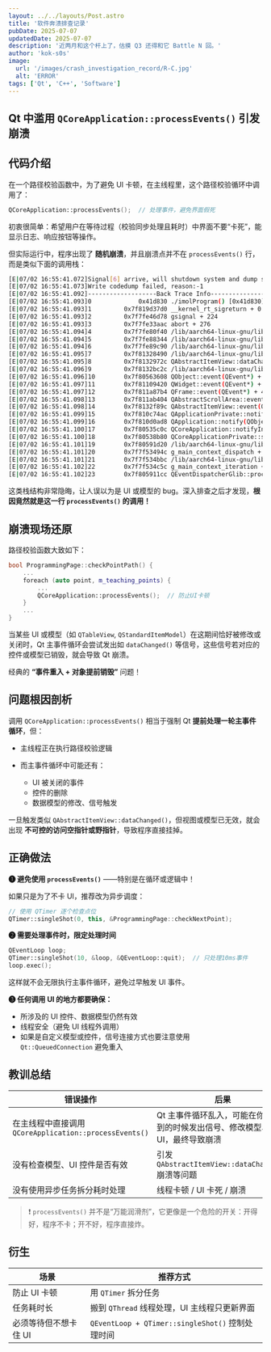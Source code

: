 ```yaml
---
layout: ../../layouts/Post.astro
title: '软件奔溃排查记录'
pubDate: 2025-07-07
updatedDate: 2025-07-07
description: '近两月和这个杆上了，估摸 Q3 还得和它 Battle N 回。'
author: 'kok-s0s'
image:
  url: '/images/crash_investigation_record/R-C.jpg'
  alt: 'ERROR'
tags: ['Qt', 'C++', 'Software']
---
```


## Qt 中滥用 `QCoreApplication::processEvents()` 引发崩溃

## 代码介绍

在一个路径校验函数中，为了避免 UI 卡顿，在主线程里，这个路径校验循环中调用了：

```cpp
QCoreApplication::processEvents();  // 处理事件，避免界面假死
```

初衷很简单：希望用户在等待过程（校验同步处理且耗时）中界面不要“卡死”，能显示日志、响应按钮等操作。

但实际运行中，程序出现了 **随机崩溃**，并且崩溃点并不在 `processEvents()` 行，而是类似下面的调用栈：

```bash
[E|07/02 16:55:41.072]Signal[6] arrive, will shutdown system and dump stack info
[E|07/02 16:55:41.073]Write codedump failed, reason:-1
[E|07/02 16:55:41.092]-------------------Back Trace Info-------------------
[E|07/02 16:55:41.093]0             0x41d830 ./imolProgram() [0x41d830]
[E|07/02 16:55:41.093]1         0x7f819d37d0 __kernel_rt_sigreturn + 0
[E|07/02 16:55:41.093]2         0x7f7fe46d78 gsignal + 224
[E|07/02 16:55:41.093]3         0x7f7fe33aac abort + 276
[E|07/02 16:55:41.094]4         0x7f7fe80f40 /lib/aarch64-linux-gnu/libc.so.6(+0x6df40) [0x7f7fe80f40]
[E|07/02 16:55:41.094]5         0x7f7fe88344 /lib/aarch64-linux-gnu/libc.so.6(+0x75344) [0x7f7fe88344]
[E|07/02 16:55:41.094]6         0x7f7fe89c90 /lib/aarch64-linux-gnu/libc.so.6(+0x76c90) [0x7f7fe89c90]
[E|07/02 16:55:41.095]7         0x7f81328490 /lib/aarch64-linux-gnu/libQt5Widgets.so.5(+0x3bf490) [0x7f81328490]
[E|07/02 16:55:41.095]8         0x7f8132972c QAbstractItemView::dataChanged(QModelIndex const&, QModelIndex const&, QVector<int> const&) + 340
[E|07/02 16:55:41.096]9         0x7f8132bc2c /lib/aarch64-linux-gnu/libQt5Widgets.so.5(+0x3c2c2c) [0x7f8132bc2c]
[E|07/02 16:55:41.096]10        0x7f80563608 QObject::event(QEvent*) + 512
[E|07/02 16:55:41.097]11        0x7f81109420 QWidget::event(QEvent*) + 568
[E|07/02 16:55:41.097]12        0x7f811a87b4 QFrame::event(QEvent*) + 44
[E|07/02 16:55:41.098]13        0x7f811ab404 QAbstractScrollArea::event(QEvent*) + 588
[E|07/02 16:55:41.098]14        0x7f8132f89c QAbstractItemView::event(QEvent*) + 308
[E|07/02 16:55:41.099]15        0x7f810c74ac QApplicationPrivate::notify_helper(QObject*, QEvent*) + 92
[E|07/02 16:55:41.099]16        0x7f810d0ad8 QApplication::notify(QObject*, QEvent*) + 336
[E|07/02 16:55:41.100]17        0x7f80535c0c QCoreApplication::notifyInternal2(QObject*, QEvent*) + 380
[E|07/02 16:55:41.100]18        0x7f80538b80 QCoreApplicationPrivate::sendPostedEvents(QObject*, int, QThreadData*) + 360
[E|07/02 16:55:41.101]19        0x7f80591d20 /lib/aarch64-linux-gnu/libQt5Core.so.5(+0x2c7d20) [0x7f80591d20]
[E|07/02 16:55:41.101]20        0x7f7f53494c g_main_context_dispatch + 636
[E|07/02 16:55:41.101]21        0x7f7f534bbc /lib/aarch64-linux-gnu/libglib-2.0.so.0(+0x51bbc) [0x7f7f534bbc]
[E|07/02 16:55:41.102]22        0x7f7f534c5c g_main_context_iteration + 52
[E|07/02 16:55:41.102]23        0x7f805911cc QEventDispatcherGlib::processEvents(QFlags<QEventLoop::ProcessEventsFlag>) + 84
```

这类栈结构非常隐晦，让人误以为是 UI 或模型的 bug。深入排查之后才发现，**根因竟然就是这一行 `processEvents()` 的调用！**

## 崩溃现场还原

路径校验函数大致如下：

```cpp
bool ProgrammingPage::checkPointPath() {
    ...
    foreach (auto point, m_teaching_points) {
        ...
        QCoreApplication::processEvents();  // 防止UI卡顿
    }
    ...
}
```

当某些 UI 或模型（如 `QTableView`, `QStandardItemModel`）在这期间恰好被修改或关闭时，Qt 主事件循环会尝试发出如 `dataChanged()` 等信号，这些信号若对应的控件或模型已销毁，就会导致 Qt 崩溃。

经典的 **“事件重入 + 对象提前销毁”** 问题！

## 问题根因剖析

调用 `QCoreApplication::processEvents()` 相当于强制 Qt **提前处理一轮主事件循环**，但：

- 主线程正在执行路径校验逻辑
- 而主事件循环中可能还有：

  - UI 被关闭的事件
  - 控件的删除
  - 数据模型的修改、信号触发

一旦触发类似 `QAbstractItemView::dataChanged()`，但视图或模型已无效，就会出现 **不可控的访问空指针或野指针**，导致程序直接挂掉。

## 正确做法

**❶ 避免使用 `processEvents()`** ——特别是在循环或逻辑中！

如果只是为了不卡 UI，推荐改为异步调度：

```cpp
// 使用 QTimer 逐个检查点位
QTimer::singleShot(0, this, &ProgrammingPage::checkNextPoint);
```

**❷ 需要处理事件时，限定处理时间**

```cpp
QEventLoop loop;
QTimer::singleShot(10, &loop, &QEventLoop::quit);  // 只处理10ms事件
loop.exec();
```

这样就不会无限执行主事件循环，避免过早触发 UI 事件。

**❸ 任何调用 UI 的地方都要确保：**

- 所涉及的 UI 控件、数据模型仍然有效
- 线程安全（避免 UI 线程外调用）
- 如果是自定义模型或控件，信号连接方式也要注意使用 `Qt::QueuedConnection` 避免重入

## 教训总结

| 错误操作                                               | 后果                                                                               |
| ------------------------------------------------------ | ---------------------------------------------------------------------------------- |
| 在主线程中直接调用 `QCoreApplication::processEvents()` | Qt 主事件循环乱入，可能在你意想不到的时候发出信号、修改模型、销毁 UI，最终导致崩溃 |
| 没有检查模型、UI 控件是否有效                          | 引发 `QAbstractItemView::dataChanged()` 崩溃等问题                                 |
| 没有使用异步任务拆分耗时处理                           | 线程卡顿 / UI 卡死 / 崩溃                                                          |

> ❗ `processEvents()` 并不是“万能润滑剂”，它更像是一个危险的开关：开得好，程序不卡；开不好，程序直接炸。

## 衍生

| 场景                  | 推荐方式                                         |
| --------------------- | ------------------------------------------------ |
| 防止 UI 卡顿          | 用 `QTimer` 拆分任务                             |
| 任务耗时长            | 搬到 `QThread` 线程处理，UI 主线程只更新界面     |
| 必须等待但不想卡住 UI | `QEventLoop + QTimer::singleShot()` 控制处理时间 |
